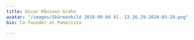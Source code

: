 ```yaml
---
title: Oscar Månsson Grahn
avatar: "/images/Skärmavbild 2019-09-04 kl. 13.26.29-2020-03-20.png"
bio: Co-founder at Panelista

---
```


